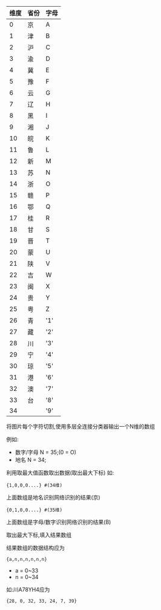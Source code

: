 | 维度 | 省份 | 字母 |
|  ----  | ----  | --- |
| 0 | 京 | A |
| 1 | 津 | B |
| 2 | 沪 | C |
| 3 | 渝 | D |
| 4 | 冀 | E |
| 5 | 豫 | F |
| 6 | 云 | G |
| 7 | 辽 | H |
| 8 | 黑 | I |
| 9 | 湘 | J |
|10 | 皖 | K |
|11 | 鲁 | L |
|12 | 新 | M |
|13 | 苏 | N |
|14 | 浙 | O |
|15 | 赣 | P |
|16 | 鄂 | Q |
|17 | 桂 | R |
|18 | 甘 | S |
|19 | 晋 | T |
|20 | 蒙 | U |
|21 | 陕 | V |
|22 | 吉 | W |
|23 | 闽 | X |
|24 | 贵 | Y |
|25 | 粤 | Z |
|26 | 青 |'1'|
|27 | 藏 |'2'|
|28 | 川 |'3'|
|29 | 宁 |'4'|
|30 | 琼 |'5'|
|31 | 港 |'6'|
|32 | 澳 |'7'|
|33 | 台 |'8'|
|34 ||'9'|





将图片每个字符切割,使用多层全连接分类器输出一个N维的数组


例如:
* 数字/字母 N = 35;(0 = O)
* 地名 N = 34;

利用取最大值函数取出数据(取出最大下标)
如:
```
{1,0,0,0....} #(34维)
```
上面数组是地名识别网络识别的结果(京)

```
{0,1,0,0....} #(35维)
```
上面数组是字母/数字识别网络识别的结果(B)

取出最大下标,填入结果数组

结果数组的数据结构应为
```
{a,n,n,n,n,n,n}
```
* a = 0~33
* n = 0~34

如:川A78YH4应为
```
{28, 0, 32, 33, 24, 7, 39}
```
